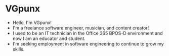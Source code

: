 # VGpunx

- Hello, I'm VGpunx!
- I'm a freelance software engineer, musician, and content creator!
- I used to be an IT technician in the Office 365 BPOS-D environment and now I am an educator and student.
- I'm seeking employment in software engineering to continue to grow my skills.

<!---
vgpunx/vgpunx is a ✨ special ✨ repository because its `README.md` (this file) appears on your GitHub profile.
You can click the Preview link to take a look at your changes.
--->
